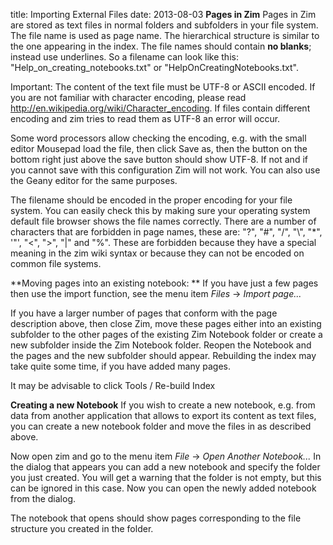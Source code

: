 title: Importing External Files
date: 2013-08-03
**Pages in Zim**
Pages in Zim are stored as text files in normal folders and subfolders in your file system.
The file name is used as page name. The hierarchical structure is similar to the one appearing in the index. The file names should contain **no blanks**; instead use underlines. So a filename can look like this: "Help_on_creating_notebooks.txt" or "HelpOnCreatingNotebooks.txt".

Important: The content of the text file must be UTF-8 or ASCII encoded.  If you are not familiar with character encoding, please read <http://en.wikipedia.org/wiki/Character_encoding>. If files contain different encoding and zim tries to read them as UTF-8 an error will occur.

Some word processors allow checking the encoding, e.g. with the small editor Mousepad load the file, then click Save as, then the button on the bottom right just above the save button should show UTF-8. If not and if you cannot save with this configuration Zim will not work. You can also use the Geany editor for the same purposes.

The filename should be encoded in the proper encoding for your file system. You can easily check this by making sure your operating system default file browser shows the file names correctly. There are a number of characters that are forbidden in page names, these are: "?", "#", "/", "\\", "*", '"', "<", ">", "|" and "%". These are forbidden because they have a special meaning in the zim wiki syntax or because they can not be encoded on common file systems.

**Moving pages into an existing notebook: **
If you have just a few pages then use the import function, see the menu item *Files* -> *Import page...*

If you have a larger number of pages that conform with the page description above, then close  Zim, move these pages either into an existing subfolder to the other pages of the existing Zim Notebook folder or create a new subfolder inside the Zim Notebook folder. Reopen the Notebook and the pages and the new subfolder should appear. Rebuilding the index may take quite some time, if you have added many pages.

It may be advisable to click Tools / Re-build Index

**Creating a new Notebook**
If you wish to create a new notebook, e.g. from data from another application that allows to export its content as text files, you can create a new notebook folder and move the files in as described above.

Now open zim and go to the menu item *File* -> *Open Another Notebook...* In the dialog that appears you can add a new notebook and specify the folder you just created. You will get a warning that the folder is not empty, but this can be ignored in this case. Now you can open the newly added notebook from the dialog.

The notebook that opens should show pages corresponding to the file structure you created in the folder.

